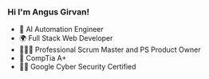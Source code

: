 ### Hi I'm Angus Girvan!

- 🤖 AI Automation Engineer
- 🌍 Full Stack Web Developer
- 🧑🏼‍💻 Professional Scrum Master and PS Product Owner
- 🦾 CompTia A+
- 🥷🏻 Google Cyber Security Certified
